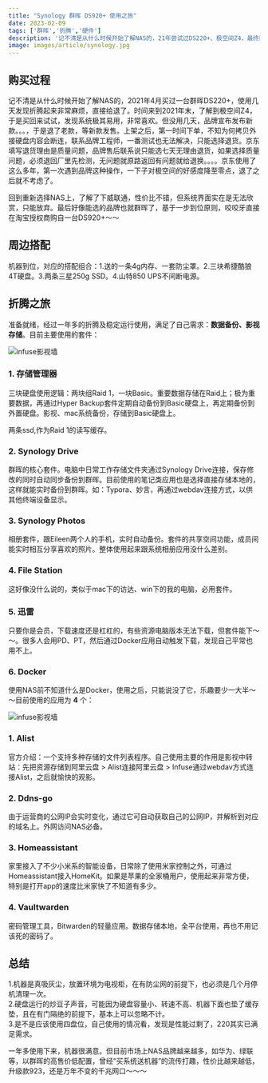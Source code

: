 ```yaml
---
title: "Synology 群晖 DS920+ 使用之旅"
date: 2023-02-09
tags: ['群晖','折腾','硬件']
description: '记不清是从什么时候开始了解NAS的，21年尝试过DS220+、极空间Z4，最终回归到DS920+。经过一年多的使用，机器很满意，满足了自己需求：数据备份、影视存储。但市场上NAS品牌越来越多，如华为、绿联等，以群晖的高售价低配置，曾经“买系统送机器”的流传打趣，性价比越来越低，升级款923，还是万年不变的千兆网口。'
image: images/article/synology.jpg
---
```


## 购买过程

记不清是从什么时候开始了解NAS的，2021年4月买过一台群晖DS220+，使用几天发现折腾起来非常麻烦，直接给退了。时间来到2021年末，了解到极空间Z4，于是买回来试试，发现系统极其易用，非常喜欢。但没用几天，品牌宣布发布新款。。。，于是退了老款，等新款发售。上架之后，第一时间下单，不知为何拷贝外接硬盘内容会断连，联系品牌工程师，一番测试也无法解决，只能选择退货。京东填写退货理由是质量问题，品牌售后联系说只能选七天无理由退货，如果选择质量问题，必须退回厂里先检测，无问题就原路返回有问题就给退换。。。。京东使用了这么多年，第一次遇到品牌这种操作，一下子对极空间的好感度降至零点，退了之后就不考虑了。

回到重新选择NAS上，了解了下威联通，性价比不错，但系统界面实在是无法欣赏，只能放弃。最后好像能选的品牌也就群晖了，基于一步到位原则，咬咬牙直接在淘宝授权商购自一台DS920+～～

## 周边搭配

机器到位，对应的搭配组合：1.送的一条4g内存、一套防尘罩。2.三块希捷酷狼4T硬盘。3.两条三星250g SSD。4.山特850 UPS不间断电源。

## 折腾之旅

准备就绪，经过一年多的折腾及稳定运行使用，满足了自己需求：**数据备份、影视存储**。目前主要使用的套件：

![infuse影视墙](/images/article/synologyphoto.jpg)

### 1. 存储管理器

三块硬盘使用逻辑：两块组Raid 1，一块Basic。重要数据存储在Raid上；极为重要数据，再通过Hyper Backup套件定期自动备份到Basic硬盘上，再定期备份到外置硬盘。影视、mac系统备份，存储到Basic硬盘上。

两条ssd,作为Raid 1的读写缓存。

### 2. Synology Drive

群晖的核心套件。电脑中日常工作存储文件夹通过Synology Drive连接，保存修改的同时自动同步备份到群晖。目前使用的笔记类应用也是选择直接存储本地的，这样就能实时备份到群晖。如：Typora、妙言，再通过webdav连接方式，以供其他终端设备显示。

### 3. Synology Photos

相册套件，跟Eileen两个人的手机，实时自动备份。套件的共享空间功能，成员间能实时相互分享喜欢的照片。整体使用起来跟系统相册应用没什么差别。

### 4. File Station

这好像没什么说的，类似于mac下的访达、win下的我的电脑，必用套件。

### 5. 迅雷
只要你是会员，下载速度还是杠杠的，有些资源电脑版本无法下载，但套件能下～～。很多人会用PD、PT，然后通过Docker应用自动触发下载，发现自己平常也用不上。

### 6. Docker

使用NAS前不知道什么是Docker，使用之后，只能说没了它，乐趣要少一大半～～目前使用的应用为 **4** 个：

![infuse影视墙](/images/article/infuse.jpg)

### 1. Alist
官方介绍：一个支持多种存储的文件列表程序。自己使用主要的作用是影视中转站：先把资源存储到阿里云盘 > Alist连接阿里云盘 > Infuse通过webdav方式连接Alist，之后就愉快的观影。

### 2. Ddns-go
由于运营商的公网IP会实时变化，通过它可自动获取自己的公网IP，并解析到对应的域名上。外网访问NAS必备。

### 3. Homeassistant
家里接入了不少小米系的智能设备，日常除了使用米家控制之外，可通过Homeassistant接入HomeKit。如果是苹果的全家桶用户，使用起来非常方便，特别是打开app的速度比米家快了不知道有多少。

### 4. Vaultwarden
密码管理工具，Bitwarden的轻量应用。数据存储本地，全平台使用，再也不用记该死的密码了。

## 总结

1.机器是真吸灰尘，放置环境为电视柜，在有防尘网的前提下，也必须是几个月停机清理一次。<br />
2.硬盘运行的炒豆子声音，可能因为硬盘容量小、转速不高、机器下面也垫了缓存垫，且在有门隔绝的前提下，基本上可以忽略不计。<br />
3.是不是应该使用四盘位，自己使用的情况看，发现是性能过剩了，220其实已满足需求。

一年多使用下来，机器很满意。但目前市场上NAS品牌越来越多，如华为、绿联等，以群晖的高售价低配置，曾经“买系统送机器”的流传打趣，性价比越来越低，升级款923，还是万年不变的千兆网口～～～
